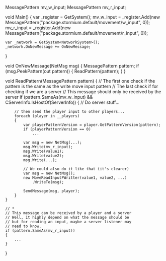 MessagePattern mv_w_input;
MessagePattern mv_r_input;

void Main()
{
    var _register = GetSystem<PatternRegisterSystem>();
    mv_w_input = _register.Add(new MessagePattern("package.stormium.default/movement/w_input", 0));
    mv_r_input = _register.Add(new MessagePattern("package.stormium.default/movement/r_input", 0));

    var _network = GetSystem<NetworkSystem>();
    _network.OnNewMessage += OnNewMessage;
}

void OnNewMessage(NetMsg msg)
{
    MessagePattern pattern;
    if (msg.PeekPattern(out pattern))
    {
        ReadPattern(pattern);
    }
}

void ReadPattern(MessagePattern pattern)
{
    // The first one check if the pattern is the same as the write move input pattern
    // The last check if for checking if we are a server
    // This message should only be received by the server
    if (pattern.SameAs(mv_w_input) && CServerInfo.IsHostOf(ServerInfo))
    {
        // Do server stuff...

        // then send the player input to other players...
        foreach (player in __players)
        {
            var playerPatternVersion = player.GetPatternVersion(pattern);
            if (playerPatternVersion == 0)
                ...

            var msg = new NetMsg(...);
            msg.Write(mv_r_input);
            msg.Write(value1);
            msg.Write(value2);
            msg.Write(...);

            // We could also do it like that (it's clearer)
            var msg = new NetMsg();
            new MoveReadInputPWritter(value1, value2, ...)
                .WriteTo(msg);

            SendMessage(msg, player);
        }
    }

    // *
    // This message can be received by a player and a server
    // Well, it highly depend on what the message should be
    // but for reading an input, maybe a server listener may
    // need to know.
    if (pattern.SameAs(mv_r_input))
    {
        ...
    }
}